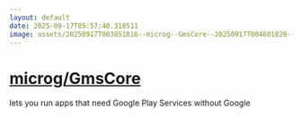 ```yaml
---
layout: default
date: 2025-09-17T05:57:40.318511
image: assets/20250917T003851816--microg--GmsCore--20250917T004601828--cropped.png
---
```


# [microg/GmsCore](https://github.com/microg/GmsCore)

lets you run apps that need Google Play Services without Google
